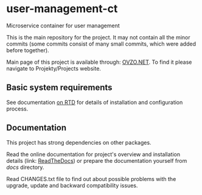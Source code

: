 
user-management-ct
===================

Microservice container for user management

This is the main repository for the project.
It may not contain all the minor commits (some commits consist of many small commits, which were added before together).

Main page of this project is available through: [OVZO.NET](http://ovzo.net). To find it please navigate to Projekty/Projects website.

Basic system requirements
-------------------------

See documentation [on RTD](https://user-management-ct.readthedocs.io) for details of installation and configuration process.

Documentation
-------------

This project has strong dependencies on other packages.

Read the online documentation for project's overview and installation details (link: [ReadTheDocs](https://user-management-ct.readthedocs.io)) or prepare the documentation yourself from *docs* directory.

Read CHANGES.txt file to find out about possible problems with the upgrade, update and backward compatibility issues.

